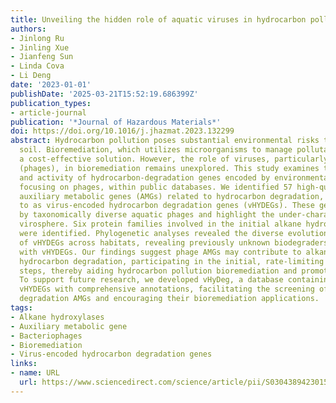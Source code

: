 ```yaml
---
title: Unveiling the hidden role of aquatic viruses in hydrocarbon pollution bioremediation
authors:
- Jinlong Ru
- Jinling Xue
- Jianfeng Sun
- Linda Cova
- Li Deng
date: '2023-01-01'
publishDate: '2025-03-21T15:52:19.686399Z'
publication_types:
- article-journal
publication: '*Journal of Hazardous Materials*'
doi: https://doi.org/10.1016/j.jhazmat.2023.132299
abstract: Hydrocarbon pollution poses substantial environmental risks to water and
  soil. Bioremediation, which utilizes microorganisms to manage pollutants, offers
  a cost-effective solution. However, the role of viruses, particularly bacteriophages
  (phages), in bioremediation remains unexplored. This study examines the diversity
  and activity of hydrocarbon-degradation genes encoded by environmental viruses,
  focusing on phages, within public databases. We identified 57 high-quality phage-encoded
  auxiliary metabolic genes (AMGs) related to hydrocarbon degradation, which we refer
  to as virus-encoded hydrocarbon degradation genes (vHYDEGs). These genes are encoded
  by taxonomically diverse aquatic phages and highlight the under-characterized global
  virosphere. Six protein families involved in the initial alkane hydroxylation steps
  were identified. Phylogenetic analyses revealed the diverse evolutionary trajectories
  of vHYDEGs across habitats, revealing previously unknown biodegraders linked evolutionarily
  with vHYDEGs. Our findings suggest phage AMGs may contribute to alkane and aromatic
  hydrocarbon degradation, participating in the initial, rate-limiting hydroxylation
  steps, thereby aiding hydrocarbon pollution bioremediation and promoting their propagation.
  To support future research, we developed vHyDeg, a database containing identified
  vHYDEGs with comprehensive annotations, facilitating the screening of hydrocarbon
  degradation AMGs and encouraging their bioremediation applications.
tags:
- Alkane hydroxylases
- Auxiliary metabolic gene
- Bacteriophages
- Bioremediation
- Virus-encoded hydrocarbon degradation genes
links:
- name: URL
  url: https://www.sciencedirect.com/science/article/pii/S0304389423015820
---
```

